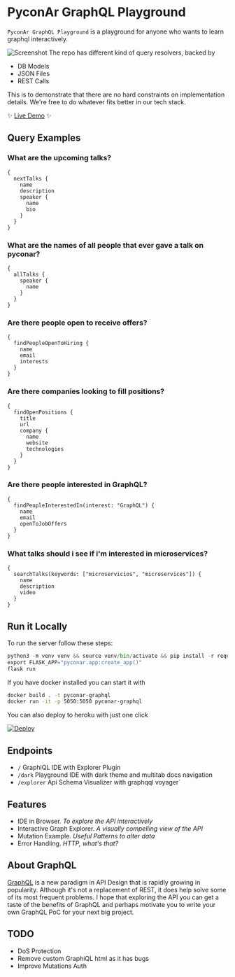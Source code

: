 # PyconAr GraphQL Playground
`PyconAr GraphQL Playground` is a playground for anyone who wants to learn graphql interactively.

![Screenshot](pyconar/static/demo.png)
The repo has different kind of query resolvers, backed by
- DB Models
- JSON Files
- REST Calls

This is to demonstrate that there are no hard constraints on implementation details.
We're free to do whatever fits better in our tech stack.

✨ [Live Demo](https://pyconar.herokuapp.com/) ✨

## Query Examples

### What are the upcoming talks?
```gql
{
  nextTalks {
    name
    description
    speaker {
      name
      bio
    }
  }
}
```

### What are the names of all people that ever gave a talk on pyconar? 
```gql
{
  allTalks {
    speaker {
      name
    }
  }
}
```

### Are there people open to receive offers?
```gql
{
  findPeopleOpenToHiring {
    name
    email
    interests
  }
}
```

### Are there companies looking to fill positions?
```gql
{
  findOpenPositions {
    title
    url
    company {
      name
      website
      technologies
    }
  }
}
```

### Are there people interested in GraphQL?
```gql
{
  findPeopleInterestedIn(interest: "GraphQL") {
    name
    email
    openToJobOffers
  }
}
```
### What talks should i see if i'm interested in microservices?
```gql
{
  searchTalks(keywords: ["microservicios", "microservices"]) {
    name
    description
    video
  }
}
```

## Run it Locally
To run the server follow these steps:
```python
python3 -m venv venv && source venv/bin/activate && pip install -r requirements.txt
export FLASK_APP="pyconar.app:create_app()"
flask run
```
If you have docker installed you can start it with
```bash
docker build . -t pyconar-graphql
docker run -it -p 5050:5050 pyconar-graphql
```
You can also deploy to heroku with just one click

[![Deploy](https://www.herokucdn.com/deploy/button.svg)](https://heroku.com/deploy?template=https://github.com/Ambro17/pyconar-graphql/tree/master)

## Endpoints
 - `/` GraphiQL IDE with Explorer Plugin
 - `/dark` Playground IDE with dark theme and multitab docs navigation
 - `/explorer` Api Schema Visualizer with graphqql voyager`


## Features
- IDE in Browser. _To explore the API interactively_
- Interactive Graph Explorer. _A visually compelling view of the API_
- Mutation Example. _Useful Patterns to alter data_
- Error Handling. _HTTP, what's that?_


## About GraphQL
[GraphQL](https://graphql.org/) is a new paradigm in API Design that is rapidly growing in popularity.
Although it's not a replacement of REST, it does help solve some of its most frequent problems.
I hope that exploring the API you can get a taste of the benefits of GraphQL and perhaps motivate you to write your own GraphQL PoC for your next big project.


## TODO
- DoS Protection
- Remove custom GraphiQL html as it has bugs
- Improve Mutations Auth
